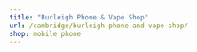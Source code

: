```yaml
---
title: "Burleigh Phone & Vape Shop"
url: /cambridge/burleigh-phone-and-vape-shop/
shop: mobile phone
---
```

